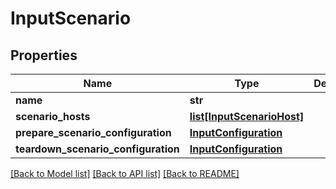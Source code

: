 # InputScenario

## Properties
Name | Type | Description | Notes
------------ | ------------- | ------------- | -------------
**name** | **str** |  | [optional] 
**scenario_hosts** | [**list[InputScenarioHost]**](InputScenarioHost.md) |  | [optional] 
**prepare_scenario_configuration** | [**InputConfiguration**](InputConfiguration.md) |  | [optional] 
**teardown_scenario_configuration** | [**InputConfiguration**](InputConfiguration.md) |  | [optional] 

[[Back to Model list]](../README.md#documentation-for-models) [[Back to API list]](../README.md#documentation-for-api-endpoints) [[Back to README]](../README.md)


